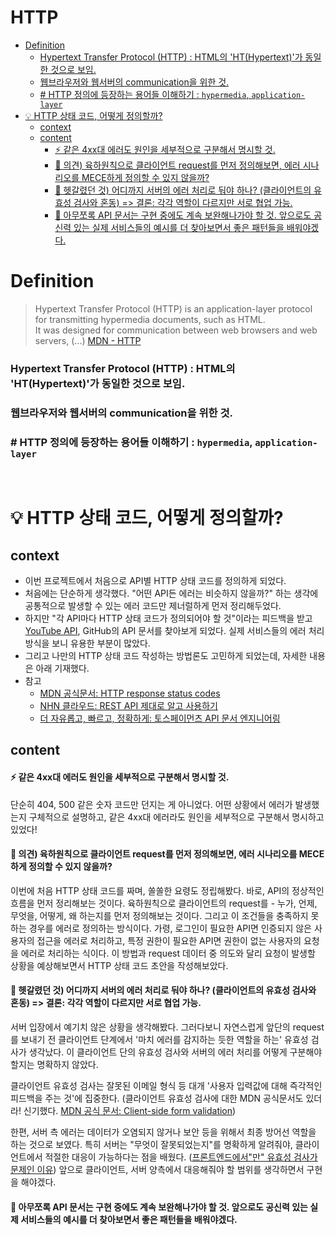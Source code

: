 # HTTP

<!-- toc -->

- [Definition](#definition)
  - [Hypertext Transfer Protocol (HTTP) : HTML의 'HT(Hypertext)'가 동일한 것으로 보임.](#hypertext-transfer-protocol-http--html%EC%9D%98-hthypertext%EA%B0%80-%EB%8F%99%EC%9D%BC%ED%95%9C-%EA%B2%83%EC%9C%BC%EB%A1%9C-%EB%B3%B4%EC%9E%84)
  - [웹브라우저와 웹서버의 communication을 위한 것.](#%EC%9B%B9%EB%B8%8C%EB%9D%BC%EC%9A%B0%EC%A0%80%EC%99%80-%EC%9B%B9%EC%84%9C%EB%B2%84%EC%9D%98-communication%EC%9D%84-%EC%9C%84%ED%95%9C-%EA%B2%83)
  - [# HTTP 정의에 등장하는 용어들 이해하기 : `hypermedia`, `application-layer`](#%23-http-%EC%A0%95%EC%9D%98%EC%97%90-%EB%93%B1%EC%9E%A5%ED%95%98%EB%8A%94-%EC%9A%A9%EC%96%B4%EB%93%A4-%EC%9D%B4%ED%95%B4%ED%95%98%EA%B8%B0--hypermedia-application-layer)
- [💡 HTTP 상태 코드, 어떻게 정의할까?](#%F0%9F%92%A1-http-%EC%83%81%ED%83%9C-%EC%BD%94%EB%93%9C-%EC%96%B4%EB%96%BB%EA%B2%8C-%EC%A0%95%EC%9D%98%ED%95%A0%EA%B9%8C)
  - [context](#context)
  - [content](#content)
    - [⚡ 같은 4xx대 에러도 원인을 세부적으로 구분해서 명시할 것.](#%E2%9A%A1-%EA%B0%99%EC%9D%80-4xx%EB%8C%80-%EC%97%90%EB%9F%AC%EB%8F%84-%EC%9B%90%EC%9D%B8%EC%9D%84-%EC%84%B8%EB%B6%80%EC%A0%81%EC%9C%BC%EB%A1%9C-%EA%B5%AC%EB%B6%84%ED%95%B4%EC%84%9C-%EB%AA%85%EC%8B%9C%ED%95%A0-%EA%B2%83)
    - [🤔 의견) 육하원칙으로 클라이언트 request를 먼저 정의해보면, 에러 시나리오를 MECE하게 정의할 수 있지 않을까?](#%F0%9F%A4%94-%EC%9D%98%EA%B2%AC-%EC%9C%A1%ED%95%98%EC%9B%90%EC%B9%99%EC%9C%BC%EB%A1%9C-%ED%81%B4%EB%9D%BC%EC%9D%B4%EC%96%B8%ED%8A%B8-request%EB%A5%BC-%EB%A8%BC%EC%A0%80-%EC%A0%95%EC%9D%98%ED%95%B4%EB%B3%B4%EB%A9%B4-%EC%97%90%EB%9F%AC-%EC%8B%9C%EB%82%98%EB%A6%AC%EC%98%A4%EB%A5%BC-mece%ED%95%98%EA%B2%8C-%EC%A0%95%EC%9D%98%ED%95%A0-%EC%88%98-%EC%9E%88%EC%A7%80-%EC%95%8A%EC%9D%84%EA%B9%8C)
    - [🤔 헷갈렸던 것) 어디까지 서버의 에러 처리로 둬야 하나? (클라이언트의 유효성 검사와 혼동) => 결론: 각각 역할이 다르지만 서로 협업 가능.](#%F0%9F%A4%94-%ED%97%B7%EA%B0%88%EB%A0%B8%EB%8D%98-%EA%B2%83-%EC%96%B4%EB%94%94%EA%B9%8C%EC%A7%80-%EC%84%9C%EB%B2%84%EC%9D%98-%EC%97%90%EB%9F%AC-%EC%B2%98%EB%A6%AC%EB%A1%9C-%EB%91%AC%EC%95%BC-%ED%95%98%EB%82%98-%ED%81%B4%EB%9D%BC%EC%9D%B4%EC%96%B8%ED%8A%B8%EC%9D%98-%EC%9C%A0%ED%9A%A8%EC%84%B1-%EA%B2%80%EC%82%AC%EC%99%80-%ED%98%BC%EB%8F%99--%EA%B2%B0%EB%A1%A0-%EA%B0%81%EA%B0%81-%EC%97%AD%ED%95%A0%EC%9D%B4-%EB%8B%A4%EB%A5%B4%EC%A7%80%EB%A7%8C-%EC%84%9C%EB%A1%9C-%ED%98%91%EC%97%85-%EA%B0%80%EB%8A%A5)
    - [🤔 아무쪼록 API 문서는 구현 중에도 계속 보완해나가야 할 것. 앞으로도 공신력 있는 실제 서비스들의 예시를 더 찾아보면서 좋은 패턴들을 배워야겠다.](#%F0%9F%A4%94-%EC%95%84%EB%AC%B4%EC%AA%BC%EB%A1%9D-api-%EB%AC%B8%EC%84%9C%EB%8A%94-%EA%B5%AC%ED%98%84-%EC%A4%91%EC%97%90%EB%8F%84-%EA%B3%84%EC%86%8D-%EB%B3%B4%EC%99%84%ED%95%B4%EB%82%98%EA%B0%80%EC%95%BC-%ED%95%A0-%EA%B2%83-%EC%95%9E%EC%9C%BC%EB%A1%9C%EB%8F%84-%EA%B3%B5%EC%8B%A0%EB%A0%A5-%EC%9E%88%EB%8A%94-%EC%8B%A4%EC%A0%9C-%EC%84%9C%EB%B9%84%EC%8A%A4%EB%93%A4%EC%9D%98-%EC%98%88%EC%8B%9C%EB%A5%BC-%EB%8D%94-%EC%B0%BE%EC%95%84%EB%B3%B4%EB%A9%B4%EC%84%9C-%EC%A2%8B%EC%9D%80-%ED%8C%A8%ED%84%B4%EB%93%A4%EC%9D%84-%EB%B0%B0%EC%9B%8C%EC%95%BC%EA%B2%A0%EB%8B%A4)

<!-- tocstop -->

# Definition

> Hypertext Transfer Protocol (HTTP) is an application-layer protocol for transmitting hypermedia documents, such as HTML. <br> It was designed for communication between web browsers and web servers, (...)
> [MDN - HTTP](https://developer.mozilla.org/en-US/docs/Web/HTTP)

### Hypertext Transfer Protocol (HTTP) : HTML의 'HT(Hypertext)'가 동일한 것으로 보임.

### 웹브라우저와 웹서버의 communication을 위한 것.

### # HTTP 정의에 등장하는 용어들 이해하기 : `hypermedia`, `application-layer`

<br>

# 💡 HTTP 상태 코드, 어떻게 정의할까?

## context

- 이번 프로젝트에서 처음으로 API별 HTTP 상태 코드를 정의하게 되었다.
- 처음에는 단순하게 생각했다. "어떤 API든 에러는 비슷하지 않을까?" 하는 생각에 공통적으로 발생할 수 있는 에러 코드만 제너럴하게 먼저 정리해두었다.
- 하지만 "각 API마다 HTTP 상태 코드가 정의되어야 할 것"이라는 피드백을 받고 [YouTube API](https://developers.google.com/youtube/v3/docs/errors), GitHub의 API 문서를 찾아보게 되었다. 실제 서비스들의 에러 처리 방식을 보니 유용한 부분이 많았다.
- 그리고 나만의 HTTP 상태 코드 작성하는 방법론도 고민하게 되었는데, 자세한 내용은 아래 기재했다.
- 참고
  - [MDN 공식문서: HTTP response status codes](https://developer.mozilla.org/en-US/docs/Web/HTTP/Status)
  - [NHN 클라우드: REST API 제대로 알고 사용하기](https://meetup.nhncloud.com/posts/92)
  - [더 자유롭고, 빠르고, 정확하게: 토스페이먼츠 API 문서 엔지니어링](https://velog.io/@tosspayments/%EB%8D%94-%EC%9E%90%EC%9C%A0%EB%A1%AD%EA%B3%A0-%EB%B9%A0%EB%A5%B4%EA%B3%A0-%EC%A0%95%ED%99%95%ED%95%98%EA%B2%8C-%ED%86%A0%EC%8A%A4%ED%8E%98%EC%9D%B4%EB%A8%BC%EC%B8%A0-API-%EB%AC%B8%EC%84%9C-%EC%97%94%EC%A7%80%EB%8B%88%EC%96%B4%EB%A7%81)

## content

#### ⚡ 같은 4xx대 에러도 원인을 세부적으로 구분해서 명시할 것.

단순히 404, 500 같은 숫자 코드만 던지는 게 아니었다. 어떤 상황에서 에러가 발생했는지 구체적으로 설명하고, 같은 4xx대 에러라도 원인을 세부적으로 구분해서 명시하고 있었다!

#### 🤔 의견) 육하원칙으로 클라이언트 request를 먼저 정의해보면, 에러 시나리오를 MECE하게 정의할 수 있지 않을까?

이번에 처음 HTTP 상태 코드를 짜며, 쏠쏠한 요령도 정립해봤다. 바로, API의 정상적인 흐름을 먼저 정리해보는 것이다. 육하원칙으로 클라이언트의 request를 - 누가, 언제, 무엇을, 어떻게, 왜 하는지를 먼저 정의해보는 것이다. 그리고 이 조건들을 충족하지 못하는 경우를 에러로 정의하는 방식이다. 가령, 로그인이 필요한 API면 인증되지 않은 사용자의 접근을 에러로 처리하고, 특정 권한이 필요한 API면 권한이 없는 사용자의 요청을 에러로 처리하는 식이다. 이 방법과 request 데이터 중 의도와 달리 요청이 발생할 상황을 예상해보면서 HTTP 상태 코드 초안을 작성해보았다.

#### 🤔 헷갈렸던 것) 어디까지 서버의 에러 처리로 둬야 하나? (클라이언트의 유효성 검사와 혼동) => 결론: 각각 역할이 다르지만 서로 협업 가능.

서버 입장에서 예기치 않은 상황을 생각해봤다. 그러다보니 자연스럽게 앞단의 request를 보내기 전 클라이언트 단계에서 '마치 에러를 감지하는 듯한 역할을 하는' 유효성 검사가 생각났다. 이 클라이언트 단의 유효성 검사와 서버의 에러 처리를 어떻게 구분해야 할지는 명확하지 않았다.

클라이언트 유효성 검사는 잘못된 이메일 형식 등 대개 '사용자 입력값에 대해 즉각적인 피드백을 주는 것'에 집중한다. (클라이언트 유효성 검사에 대한 MDN 공식문서도 있더라! 신기했다. [MDN 공식 문서: Client-side form validation](https://developer.mozilla.org/en-US/docs/Learn/Forms/Form_validation))

한편, 서버 측 에러는 데이터가 오염되지 않거나 보안 등을 위해서 최종 방어선 역할을 하는 것으로 보였다. 특히 서버는 "무엇이 잘못되었는지"를 명확하게 알려줘야, 클라이언트에서 적절한 대응이 가능하다는 점을 배웠다. ([프론트엔드에서"만" 유효성 검사가 문제인 이유](https://jojoldu.tistory.com/157)) 앞으로 클라이언트, 서버 양측에서 대응해줘야 할 범위를 생각하면서 구현을 해야겠다.

#### 🤔 아무쪼록 API 문서는 구현 중에도 계속 보완해나가야 할 것. 앞으로도 공신력 있는 실제 서비스들의 예시를 더 찾아보면서 좋은 패턴들을 배워야겠다.

